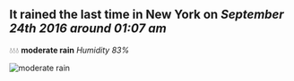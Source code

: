 ## It rained the last time in New York on *September 24th 2016 around 01:07 am*
💧💧💧  **moderate rain** *Humidity 83%*

![moderate rain](http://openweathermap.org/img/w/10n.png)
